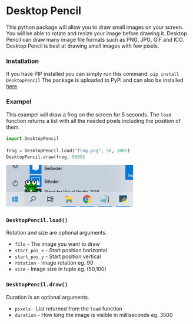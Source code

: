 # Desktop Pencil
This python package will allow you to draw small images on your screen. You will be able to rotate and resize your image before drawing it. Desktop Pencil can draw many image file formats such as PNG, JPG, GIF and ICO. Desktop Pencil is best at drawing small images with few pixels.

### Installation
If you have PIP installed you can simply run this command: `pip install DesktopPencil`
The package is uploaded to PyPi and can also be installed [here](https://pypi.org/project/DesktopPencil/).

### Exampel
This exampel will draw a frog on the screen for 5 seconds. The ```load``` function returns a list with all the needed pixels including the position of them.
```python
import DesktopPencil

frog = DesktopPencil.load("frog.png", 50, 1005)
DesktopPencil.draw(frog, 5000)
```
<img src="/Exampels/1.PNG">

### ```DesktopPencil.load()```
Rotation and size are optional arguments.
* ```file``` - The image you want to draw
* ```start_pos_x``` - Start position horizontal
* ```start_pos_y``` - Start position vertical
* ```rotation``` - Image rotation eg. 90
* ```size``` - Image size in tuple eg. (50,100)

### ```DesktopPencil.draw()```
Duration is an optional arguments.
* ```pixels``` - List returned from the ```load``` function
* ```duration``` - How long the image is visible in milliseconds eg. 3500
